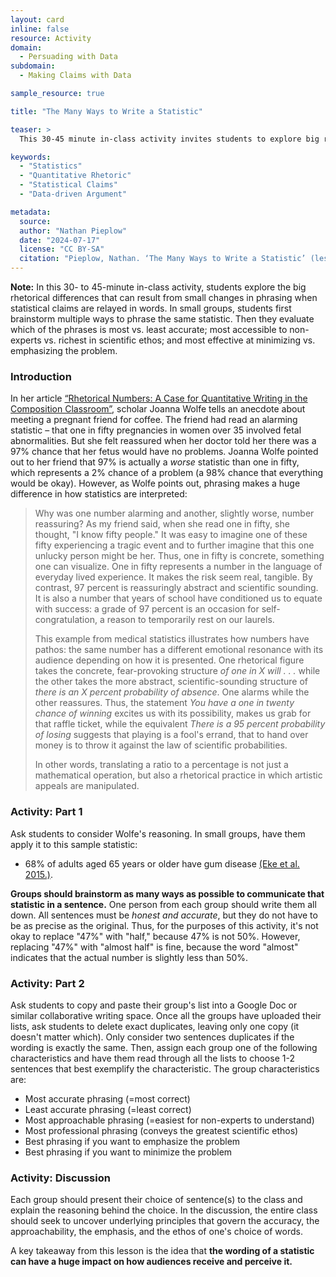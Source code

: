 ```yaml
---
layout: card
inline: false
resource: Activity
domain:
  - Persuading with Data
subdomain:
  - Making Claims with Data

sample_resource: true

title: "The Many Ways to Write a Statistic"

teaser: >
  This 30-45 minute in-class activity invites students to explore big rhetorical differences that can result from small changes in phrasing when statistical claims are relayed in words. 

keywords:
  - "Statistics"
  - "Quantitative Rhetoric"
  - "Statistical Claims"
  - "Data-driven Argument"

metadata:
  source: 
  author: "Nathan Pieplow"
  date: "2024-07-17"
  license: "CC BY-SA"
  citation: "Pieplow, Nathan. ‘The Many Ways to Write a Statistic’ (lesson plan). Data Advocacy 4 All, University of Colorado. 17 July 2024."
---
```

**Note:**  In this 30- to 45-minute in-class activity, students explore the big rhetorical differences that can result from small changes in phrasing when statistical claims are relayed in words. In small groups, students first brainstorm multiple ways to phrase the same statistic. Then they evaluate which of the phrases is most vs. least accurate; most accessible to non-experts vs. richest in scientific ethos; and most effective at minimizing vs. emphasizing the problem.

### Introduction

In her article [“Rhetorical Numbers: A Case for Quantitative Writing in the Composition Classroom”](https://www.jstor.org/stable/40593335), scholar Joanna Wolfe tells an anecdote about meeting a pregnant friend for coffee. The friend had read an alarming statistic – that one in fifty pregnancies in women over 35 involved fetal abnormalities. But she felt reassured when her doctor told her there was a 97% chance that her fetus would have no problems. Joanna Wolfe pointed out to her friend that 97% is actually a *worse* statistic than one in fifty, which represents a 2% chance of a problem (a 98% chance that everything would be okay). However, as Wolfe points out, phrasing makes a huge difference in how statistics are interpreted:

> Why was one number alarming and another, slightly worse, number reassuring? As my friend said, when she read one in fifty, she thought, "I know fifty people." It was easy to imagine one of these fifty experiencing a tragic event and to further imagine that this one unlucky person might be her. Thus, one in fifty is concrete, something one can visualize. One in fifty represents a number in the language of everyday lived experience. It makes the risk seem real, tangible. By contrast, 97 percent is reassuringly abstract and scientific sounding. It is also a number that years of school have conditioned us to equate with success: a grade of 97 percent is an occasion for self-congratulation, a reason to temporarily rest on our laurels.
>
> This example from medical statistics illustrates how numbers have pathos: the same number has a different emotional resonance with its audience depending on how it is presented. One rhetorical figure takes the concrete, fear-provoking structure *of one in X will . . .* while the other takes the more abstract, scientific-sounding structure of *there is an X percent probability of absence*. One alarms while the other reassures. Thus, the statement *You have a one in twenty chance of winning* excites us with its possibility, makes us grab for that raffle ticket, while the equivalent *There is a 95 percent probability of losing* suggests that playing is a fool's errand, that to hand over money is to throw it against the law of scientific probabilities.
>
> In other words, translating a ratio to a percentage is not just a mathematical operation, but also a rhetorical practice in which artistic appeals are manipulated.

### Activity: Part 1
Ask students to consider Wolfe's reasoning. In small groups, have them apply it to this sample statistic:
- 68% of adults aged 65 years or older have gum disease [(Eke et al. 2015.)](https://pubmed.ncbi.nlm.nih.gov/25688694/).

**Groups should brainstorm as many ways as possible to communicate that statistic in a sentence.** One person from each group should write them all down. All sentences must be *honest and accurate*, but they do not have to be as precise as the original.
Thus, for the purposes of this activity, it's not okay to replace "47%" with "half," because 47% is not 50%. However, replacing "47%" with "almost half" is fine, because the word "almost" indicates that the actual number is slightly less than 50%.

### Activity: Part 2
Ask students to copy and paste their group's list into a Google Doc or similar collaborative writing space.
Once all the groups have uploaded their lists, ask students to delete exact duplicates, leaving only one copy (it doesn't matter which). Only consider two sentences duplicates if the wording is exactly the same.
Then, assign each group one of the following characteristics and have them read through all the lists to choose 1-2 sentences that best exemplify the characteristic.
The group characteristics are:
- Most accurate phrasing (=most correct)
- Least accurate phrasing (=least correct)
- Most approachable phrasing (=easiest for non-experts to understand)
- Most professional phrasing (conveys the greatest scientific ethos)
- Best phrasing if you want to emphasize the problem
- Best phrasing if you want to minimize the problem

### Activity: Discussion
Each group should present their choice of sentence(s) to the class and explain the reasoning behind the choice. In the discussion, the entire class should seek to uncover underlying principles that govern the accuracy, the approachability, the emphasis, and the ethos of one's choice of words.

A key takeaway from this lesson is the idea that **the wording of a statistic can have a huge impact on how audiences receive and perceive it.**
